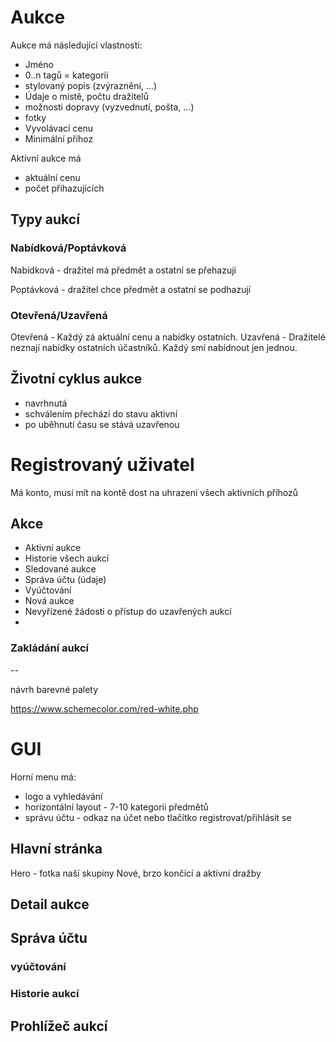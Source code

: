 # Aukce
Aukce má následující vlastnosti:
- Jméno
- 0..n tagů = kategorii
- stylovaný popis (zvýraznění, ...)
- Údaje o místě, počtu dražitelů
- možnosti dopravy (vyzvednutí, pošta, ...)
- fotky
- Vyvolávací cenu
- Minimální příhoz

Aktivní aukce má
- aktuální cenu
- počet přihazujících

## Typy aukcí

### Nabídková/Poptávková
Nabídková - dražitel má předmět a ostatní se přehazují

Poptávková - dražitel chce předmět a ostatní se podhazují

### Otevřená/Uzavřená
Otevřená - Každý zá aktuální cenu a nabídky ostatních.
Uzavřená - Dražitelé neznají nabídky ostatních účastníků. Každý smí nabídnout jen jednou.


## Životní cyklus aukce
- navrhnutá
- schválením přechází do stavu aktivní
- po uběhnutí času se stává uzavřenou

# Registrovaný uživatel

Má konto, musí mít na kontě dost na uhrazení všech aktivních příhozů

## Akce
- Aktivní aukce
- Historie všech aukcí
- Sledované aukce
- Správa účtu (údaje)
- Vyúčtování
- Nová aukce
- Nevyřízené žádosti o přístup do uzavřených aukcí
- 

### Zakládání aukcí
--

návrh barevné palety

https://www.schemecolor.com/red-white.php

# GUI

Horní menu má:
- logo a vyhledávání
- horizontální layout - 7-10 kategorii předmětů
- správu účtu - odkaz na účet nebo tlačítko registrovat/přihlásit se

## Hlavní stránka
Hero - fotka naší skupiny
Nové, brzo končící a aktivní dražby

## Detail aukce 

## Správa účtu

### vyúčtování

### Historie aukcí

## Prohlížeč aukcí
